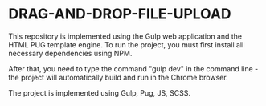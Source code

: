 # DRAG-AND-DROP-FILE-UPLOAD

This repository is implemented using the Gulp web application and the HTML PUG template engine.
To run the project, you must first install all necessary dependencies using NPM.

After that, you need to type the command "gulp dev" in the command line - the project 
will automatically build and run in the Chrome browser.

The project is implemented using Gulp, Pug, JS, SCSS.
